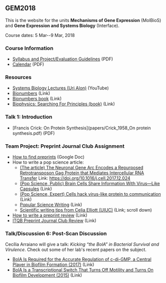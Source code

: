 ## GEM2018

This is the website for the units **Mechanisms of Gene Expression** (MolBioS) and **Gene Expression and Systems Biology** (Interface).

Course dates: 5 Mar--9 Mar, 2018

### Course Information

* [Syllabus and Project/Evaluation Guidelines](syllabus.pdf) (PDF)
* [Calendar](calendar.pdf) (PDF)

### Resources

* [Systems Biology Lectures (Uri Alon)](https://www.youtube.com/watch?v=Z__BHVFP0Lk) (YouTube)
* [Bionumbers](http://bionumbers.hms.harvard.edu/) (Link)
* [Bionumbers book](http://book.bionumbers.org/) (Link)
* [Biophysics: Searching For Principles (book)](https://sites.google.com/site/biophysicsbook/) (Link)

### Talk 1: Introduction

* [Francis Crick: On Protein Synthesis](papers/Crick_1958_On protein synthesis.pdf) (PDF)

### Team Project: Preprint Journal Club Assignment

* [How to find preprints](https://docs.google.com/document/d/1VkAe4OwQ_X2m7Yw9rptviw_23QgHf3JzKV60aY4MY3g/edit?usp=sharing) (Google Doc)
* How to write a pop science article:
	* [(The article) The Neuronal Gene Arc Encodes a Repurposed Retrotransposon Gag Protein that Mediates Intercellular RNA Transfer](http://www.cell.com/cell/fulltext/S0092-8674(17)31504-0) Link: https://doi.org/10.1016/j.cell.2017.12.024	
	* [(Pop Science, Public) Brain Cells Share Information With Virus—Like Capsules](https://www.theatlantic.com/science/archive/2018/01/brain-cells-can-share-information-using-a-gene-that-came-from-viruses/550403/) (Link)
	* [(Pop Science, Expert) Cells hack virus-like protein to communication](https://www.nature.com/articles/d41586-018-00492-w) (Link)
	* [Popular Science Writing](http://awelu.srv.lu.se/genres-and-text-types/writing-in-academic-genres/popular-science-writing/) (Link)
	* [Scientific writing tips from Celia Elliott (UIUC)](https://physics.illinois.edu/people/directory/profile/cmelliot) (Link; scroll down)
* [How to write a preprint review](https://www.authorea.com/users/164141/articles/200820-prereview-guidelines-how-to-write-a-preprint-review) (Link)
* [ITQB Preprint Journal Club Review](https://www.authorea.com/users/172741/articles/210868-itqb-preprint-journal-club-9-nov-2017) (Link)

### Talk/Discussion 6: Post-Scan Discussion

Cecília Arraiano will give a talk: *Kicking “the BolA” in Bacterial Survival and Virulence*. Check out some of her lab's recent papers on the subject.

* [BolA Is Required for the Accurate Regulation of c-di-GMP, a Central Player in Biofilm Formation (2017)](http://mbio.asm.org/content/8/5/e00443-17.short) (Link)
* [BolA Is a Transcriptional Switch That Turns Off Motility and Turns On Biofilm Development (2015)](http://mbio.asm.org/content/6/1/e02352-14.full) (Link)